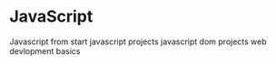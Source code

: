 # JavaScript
Javascript from start 
javascript projects 
javascript dom projects 
web devlopment basics
